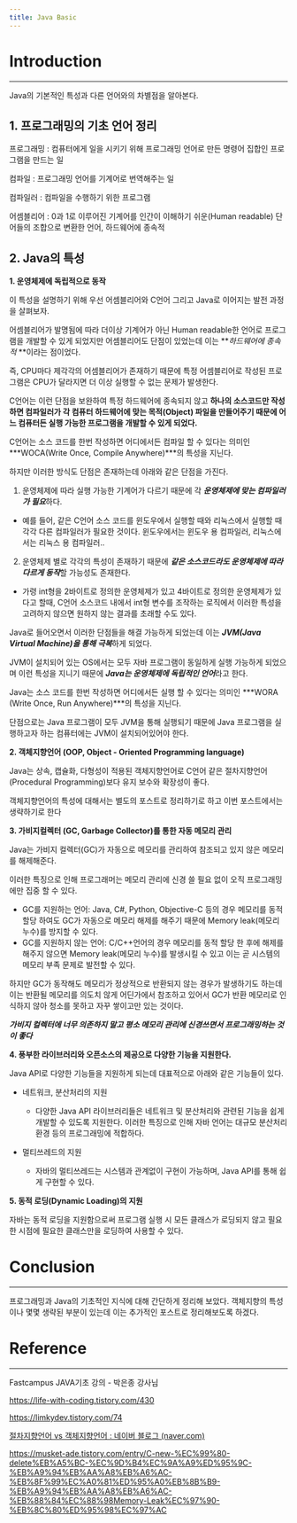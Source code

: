 ```yaml
---
title: Java Basic
---
```


# Introduction

---

Java의 기본적인 특성과 다른 언어와의 차별점을 알아본다.

## 1. 프로그래밍의 기초 언어 정리

프로그래밍 : 컴퓨터에게 일을 시키기 위해 프로그래밍 언어로 만든 명령어 집합인 프로그램을 만드는 일

컴파일 : 프로그래밍 언어를 기계어로 번역해주는 일

컴파일러 : 컴파일을 수행하기 위한 프로그램

어셈블리어 : 0과 1로 이루어진 기계어를 인간이 이해하기 쉬운(Human readable) 단어들의 조합으로 변환한 언어, 하드웨어에 종속적

## 2. Java의 특성

**1. 운영체제에 독립적으로 동작** 

이 특성을 설명하기 위해 우선 어셈블리어와 C언어 그리고 Java로 이어지는 발전 과정을 살펴보자.

어셈블리어가 발명됨에 따라 더이상 기계어가 아닌 Human readable한 언어로 프로그램을 개발할 수 있게 되었지만 어셈블리어도 단점이 있었는데 이는 ***하드웨어에 종속적* **이라는 점이었다.

즉, CPU마다 제각각의 어셈블리어가 존재하기 때문에 특정 어셈블리어로 작성된 프로그램은 CPU가 달라지면 더 이상 실행할 수 없는 문제가 발생한다.

C언어는 이런 단점을 보완하여 특정 하드웨어에 종속되지 않고 **하나의 소스코드만 작성하면 컴파일러가 각 컴퓨터 하드웨어에 맞는 목적(Object) 파일을 만들어주기 때문에 어느 컴퓨터든 실행 가능한 프로그램을 개발할 수 있게 되었다.**

C언어는 소스 코드를 한번 작성하면 어디에서든 컴파일 할 수 있다는 의미인 ***WOCA(Write Once, Compile Anywhere)***의 특성을 지닌다.

하지만 이러한 방식도 단점은 존재하는데 아래와 같은 단점을 가진다.

1.  운영체제에 따라 실행 가능한 기계어가 다르기 때문에 각 ***운영체제에 맞는 컴파일러가 필요***하다.
   - 예를 들어, 같은 C언어 소스 코드를 윈도우에서 실행할 때와 리눅스에서 실행할 때 각각 다른 컴파일러가 필요한 것이다. 윈도우에서는 윈도우 용 컴파일러, 리눅스에서는 리눅스 용 컴파일러..

2.  운영체제 별로 각각의 특성이 존재하기 때문에 ***같은 소스코드라도 운영체제에 따라 다르게 동작***할 가능성도 존재한다.
   - 가령 int형을 2바이트로 정의한 운영체제가 있고 4바이트로 정의한 운영체제가 있다고 할때, C언어 소스코드 내에서 int형 변수를 조작하는 로직에서 이러한 특성을 고려하지 않으면 원하지 않는 결과를 초래할 수도 있다.

Java로 들어오면서 이러한 단점들을 해결 가능하게 되었는데 이는 ***JVM(Java Virtual Machine)을 통해 극복***하게 되었다.

JVM이 설치되어 있는 OS에서는 모두 자바 프로그램이 동일하게 실행 가능하게 되었으며 이런 특성을 지니기 때문에  ***Java는 운영체제에 독립적인 언어***라고 한다.

Java는 소스 코드를 한번 작성하면 어디에서든 실행 할 수 있다는 의미인 ***WORA (Write Once, Run Anywhere)***의 특성을 지닌다.

단점으로는 Java 프로그램이 모두 JVM을 통해 실행되기 때문에 Java 프로그램을 실행하고자 하는 컴퓨터에는 JVM이 설치되어있어야 한다.

**2. 객체지향언어 (OOP, Object - Oriented Programming language)**

Java는 상속, 캡슐화, 다형성이 적용된 객체지향언어로 C언어 같은 절차지향언어(Procedural Programming)보다 유지 보수와 확장성이 좋다. 

객체지향언어의 특성에 대해서는 별도의 포스트로 정리하기로 하고 이번 포스트에서는 생략하기로 한다

**3. 가비지컬렉터 (GC, Garbage Collector)를 통한 자동 메모리 관리**

Java는 가비지 컬렉터(GC)가 자동으로 메모리를 관리하여 참조되고 있지 않은 메모리를 해제해준다.

이러한 특징으로 인해 프로그래머는 메모리 관리에 신경 쓸 필요 없이 오직 프로그래밍에만 집중 할 수 있다. 

- GC를 지원하는 언어: Java, C#, Python, Objective-C 등의 경우 메모리를 동적할당 하여도 GC가 자동으로 메모리 해제를 해주기 때문에 Memory leak(메모리 누수)를 방지할 수 있다.
- GC를 지원하지 않는 언어: C/C++언어의 경우 메모리를 동적 할당 한 후에 해제를 해주지 않으면 Memory leak(메모리 누수)를 발생시킬 수 있고 이는 곧 시스템의 메모리 부족 문제로 발전할 수 있다.

하지만 GC가 동작해도 메모리가 정상적으로 반환되지 않는 경우가 발생하기도 하는데 이는 반환될 메모리를 의도치 않게 어딘가에서 참조하고 있어서 GC가 반환 메모리로 인식하지 않아 청소를 못하고 자꾸 쌓이고만 있는 것이다.

***가비지 컬렉터에 너무 의존하지 말고 평소 메모리 관리에 신경쓰면서 프로그래밍하는 것이 좋다***

**4. 풍부한 라이브러리와 오픈소스의 제공으로 다양한 기능을 지원한다.**

Java API로 다양한 기능들을 지원하게 되는데 대표적으로 아래와 같은 기능들이 있다.

- 네트워크, 분산처리의 지원
  - 다양한 Java API 라이브러리들은 네트워크 및 분산처리와 관련된 기능을 쉽게 개발할 수 있도록 지원한다. 이러한 특징으로 인해 자바 언어는 대규모 분산처리 환경 등의 프로그래밍에 적합하다.

- 멀티쓰레드의 지원
  - 자바의 멀티쓰레드는 시스템과 관계없이 구현이 가능하며, Java API를 통해 쉽게 구현할 수 있다. 

**5. 동적 로딩(Dynamic Loading)의 지원**

자바는 동적 로딩을 지원함으로써 프로그램 실행 시 모든 클래스가 로딩되지 않고 필요한 시점에 필요한 클래스만을 로딩하여 사용할 수 있다.

#  Conclusion

---

프로그래밍과 Java의 기초적인 지식에 대해 간단하게 정리해 보았다. 객체지향의 특성이나 몇몇 생략된 부분이 있는데 이는 추가적인 포스트로 정리해보도록 하겠다.

# Reference

---

Fastcampus JAVA기초 강의 - 박은종 강사님

https://life-with-coding.tistory.com/430

https://limkydev.tistory.com/74

[절차지향언어 vs 객체지향언어 : 네이버 블로그 (naver.com)](https://blog.naver.com/PostView.naver?blogId=gitacademy01&logNo=222394033958&redirect=Dlog&widgetTypeCall=true&directAccess=false)

https://musket-ade.tistory.com/entry/C-new-%EC%99%80-delete%EB%A5%BC-%EC%9D%B4%EC%9A%A9%ED%95%9C-%EB%A9%94%EB%AA%A8%EB%A6%AC-%EB%8F%99%EC%A0%81%ED%95%A0%EB%8B%B9-%EB%A9%94%EB%AA%A8%EB%A6%AC-%EB%88%84%EC%88%98Memory-Leak%EC%97%90-%EB%8C%80%ED%95%98%EC%97%AC
